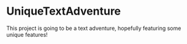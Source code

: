 UniqueTextAdventure
===================

This project is going to be a text adventure, hopefully featuring some unique features!
